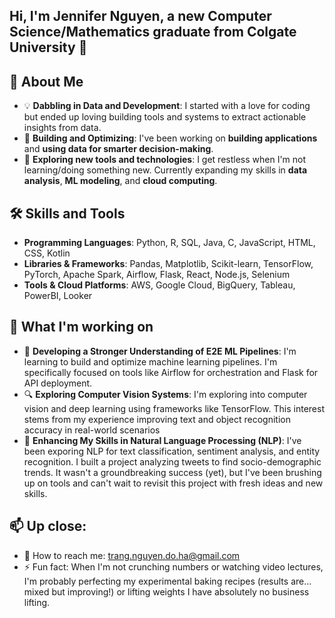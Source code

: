 ## Hi, I'm Jennifer Nguyen, a new Computer Science/Mathematics graduate from Colgate University 👋

## 🌟 About Me
- 💡 **Dabbling in Data and Development**: I started with a love for coding but ended up loving building tools and systems to extract actionable insights from data.
- 🌱 **Building and Optimizing**: I've been working on **building applications** and **using data for smarter decision-making**. 
- 🎯 **Exploring new tools and technologies**: I get restless when I'm not learning/doing something new. Currently expanding my skills in **data analysis**, **ML modeling**, and **cloud computing**.

## 🛠️ Skills and Tools
- **Programming Languages**: Python, R, SQL, Java, C, JavaScript, HTML, CSS, Kotlin
- **Libraries & Frameworks**: Pandas, Matplotlib, Scikit-learn, TensorFlow, PyTorch, Apache Spark, Airflow, Flask, React, Node.js, Selenium
- **Tools & Cloud Platforms**: AWS, Google Cloud, BigQuery, Tableau, PowerBI, Looker

## 🚀 What I'm working on
- 🚧 **Developing a Stronger Understanding of E2E ML Pipelines**: I'm learning to build and optimize machine learning pipelines. I'm specifically focused on tools like Airflow for orchestration and Flask for API deployment.
- 🔍 **Exploring Computer Vision Systems**: I'm exploring into computer vision and deep learning using frameworks like TensorFlow. This interest stems from my experience improving text and object recognition accuracy in real-world scenarios
- 🧠 **Enhancing My Skills in Natural Language Processing (NLP)**: I've been exporing NLP for text classification, sentiment analysis, and entity recognition.  I built a project analyzing tweets to find socio-demographic trends. It wasn't a groundbreaking success (yet), but I've been brushing up on tools and can't wait to revisit this project with fresh ideas and new skills.

## 📫 Up close:
- 💬 How to reach me: trang.nguyen.do.ha@gmail.com
- ⚡ Fun fact: When I'm not crunching numbers or watching video lectures, I'm probably perfecting my experimental baking recipes (results are... mixed but improving!) or lifting weights I have absolutely no business lifting. 
<!--
**jenniferngx/jenniferngx** is a ✨ _special_ ✨ repository because its `README.md` (this file) appears on your GitHub profile.

Here are some ideas to get you started:

- 🔭 I’m currently working on ...
- 🌱 I’m currently learning ...
- 👯 I’m looking to collaborate on ...
- 🤔 I’m looking for help with ...
- 💬 Ask me about ...
- 📫 How to reach me: ...
- 😄 Pronouns: ...
- ⚡ Fun fact: ...
-->
